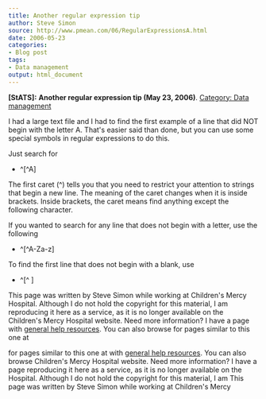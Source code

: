 ```yaml
---
title: Another regular expression tip
author: Steve Simon
source: http://www.pmean.com/06/RegularExpressionsA.html
date: 2006-05-23
categories:
- Blog post
tags:
- Data management
output: html_document
---
```

**[StATS]:** **Another regular expression tip (May
23, 2006)**. [Category: Data
management](../category/DataManagement.html)

I had a large text file and I had to find the first example of a line
that did NOT begin with the letter A. That\'s easier said than done, but
you can use some special symbols in regular expressions to do this.

Just search for

-   \^\[\^A\]

The first caret (\^) tells you that you need to restrict your attention
to strings that begin a new line. The meaning of the caret changes when
it is inside brackets. Inside brackets, the caret means find anything
except the following character.

If you wanted to search for any line that does not begin with a letter,
use the following

-   \^\[\^A-Za-z\]

To find the first line that does not begin with a blank, use

-   \^\[\^ \]

This page was written by Steve Simon while working at Children\'s Mercy
Hospital. Although I do not hold the copyright for this material, I am
reproducing it here as a service, as it is no longer available on the
Children\'s Mercy Hospital website. Need more information? I have a page
with [general help resources](../GeneralHelp.html). You can also browse
for pages similar to this one at
<!---More--->
for pages similar to this one at
with [general help resources](../GeneralHelp.html). You can also browse
Children\'s Mercy Hospital website. Need more information? I have a page
reproducing it here as a service, as it is no longer available on the
Hospital. Although I do not hold the copyright for this material, I am
This page was written by Steve Simon while working at Children\'s Mercy

<!---Do not use
**[StATS]:** **Another regular expression tip (May
This page was written by Steve Simon while working at Children\'s Mercy
Hospital. Although I do not hold the copyright for this material, I am
reproducing it here as a service, as it is no longer available on the
Children\'s Mercy Hospital website. Need more information? I have a page
with [general help resources](../GeneralHelp.html). You can also browse
for pages similar to this one at
--->

